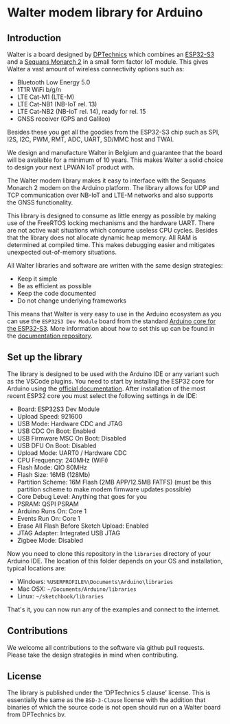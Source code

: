 # Walter modem library for Arduino

## Introduction

Walter is a board designed by [DPTechnics](https://www.dptechnics.com) which 
combines an [ESP32-S3](https://www.espressif.com/en/products/socs/esp32-s3) and
a [Sequans Monarch 2](https://www.sequans.com/products/monarch-2-gm02sp) in a
small form factor IoT module. This gives Walter a vast amount of wireless
connectivity options such as:
- Bluetooth Low Energy 5.0
- 1T1R WiFi b/g/n
- LTE Cat-M1 (LTE-M)
- LTE Cat-NB1 (NB-IoT rel. 13)
- LTE Cat-NB2 (NB-IoT rel. 14), ready for rel. 15
- GNSS receiver (GPS and Galileo)

Besides these you get all the goodies from the ESP32-S3 chip such as  SPI, I2S,
I2C, PWM, RMT, ADC, UART, SD/MMC host and TWAI. 

We design and manufacture Walter in Belgium and guarantee that the board will be
available for a minimum of 10 years. This makes Walter a solid choice to design
your next LPWAN IoT product with.

The Walter modem library makes it easy to interface with the Sequans Monarch 2
modem on the Arduino platform. The library allows for UDP and TCP communication
over NB-IoT and LTE-M networks and also supports the GNSS functionality. 

This library is designed to consume as little energy as possible by making use
of the FreeRTOS locking mechanisms and the hardware UART. There are not active
wait situations which consume useless CPU cycles. Besides that the library
does not allocate dynamic heap memory. All RAM is determined at compiled time.
This makes debugging easier and mitigates unexpected out-of-memory situations.

All Walter libraries and software are written with the same design strategies:
 - Keep it simple
 - Be as efficient as possible
 - Keep the code documented
 - Do not change underlying frameworks

This means that Walter is very easy to use in the Arduino ecosystem as you can
use the `ESP32S3 Dev Module` board from the standard 
[Arduino core for the ESP32-S3](https://github.com/espressif/arduino-esp32).
More information about how to set this up can be found in the 
[documentation repository](https://github.com/QuickSpot/walter-documentation).

## Set up the library

The library is designed to be used with the Arduino IDE or any variant such as
the VSCode plugins. You need to start by installing the ESP32 core for Arduino
using the [official documentation](https://docs.espressif.com/projects/arduino-esp32/en/latest/installing.html#installing-using-arduino-ide).
After installation of the most recent ESP32 core you must select the following
settings in de IDE:
 - Board: ESP32S3 Dev Module
 - Upload Speed: 921600
 - USB Mode: Hardware CDC and JTAG
 - USB CDC On Boot: Enabled
 - USB Firmware MSC On Boot: Disabled
 - USB DFU On Boot: Disabled
 - Upload Mode: UART0 / Hardware CDC
 - CPU Frequency: 240MHz (WiFi)
 - Flash Mode: QIO 80MHz
 - Flash Size: 16MB (128Mb)
 - Partition Scheme: 16M Flash (2MB APP/12.5MB FATFS)
   (must be this partition scheme to make modem firmware updates possible)
 - Core Debug Level: Anything that goes for you
 - PSRAM: QSPI PSRAM
 - Arduino Runs On: Core 1
 - Events Run On: Core 1
 - Erase All Flash Before Sketch Upload: Enabled
 - JTAG Adapter: Integrated USB JTAG
 - Zigbee Mode: Disabled

Now you need to clone this repository in the `libraries` directory of your 
Arduino IDE. The location of this folder depends on your OS and installation,
typical locations are:
 - Windows: `%USERPROFILE%\Documents\Arduino\libraries`
 - Mac OSX: `~/Documents/Arduino/libraries`
 - Linux: `~/sketchbook/libraries`

That's it, you can now run any of the examples and connect to the internet.

## Contributions

We welcome all contributions to the software via github pull requests. Please
take the design strategies in mind when contributing. 

## License

The library is published under the 'DPTechnics 5 clause' license. This is 
essentially the same as the `BSD-3-Clause` license with the addition that
binaries of which the source code is not open should run on a Walter board from
DPTechnics bv.
